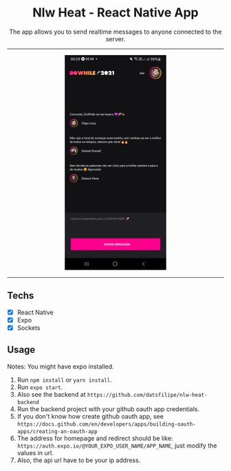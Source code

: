 <h1 align="center">
Nlw Heat - React Native App
</h1>

<p align="center">The app allows you to send realtime messages to anyone connected to the server.</p>

<hr>

<p align="center">
  <img src="./screenshot.jpg" height="500" />
</p>

<hr>

## Techs

- [x] React Native
- [x] Expo
- [x] Sockets

## Usage

Notes: You might have expo installed.

1. Run `npm install` or `yarn install`.<br />
2. Run `expo start`.<br />
3. Also see the backend at `https://github.com/datsfilipe/nlw-heat-backend`
4. Run the backend project with your github oauth app credentials.
5. If you don't know how create github oauth app, see `https://docs.github.com/en/developers/apps/building-oauth-apps/creating-an-oauth-app`
6. The address for homepage and redirect should be like: `https://auth.expo.io/@YOUR_EXPO_USER_NAME/APP_NAME`, just modify the values in url.
7. Also, the api url have to be your ip address.
